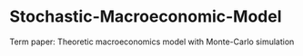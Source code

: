 # Stochastic-Macroeconomic-Model
Term paper: Theoretic macroeconomics model with Monte-Carlo simulation
